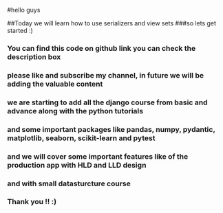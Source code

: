 #hello guys 

##Today we will learn how to use serializers and view sets
###so lets get started :)
### You can find this code on github link you can check the description box
### please like and subscribe my channel, in future we will be adding the valuable content 
### we are starting to add all the django course from basic and advance along with the python tutorials
### and some important packages like pandas, numpy, pydantic, matplotlib, seaborn, scikit-learn and pytest
### and we will cover some important features like of the production app with HLD and LLD design 
### and with small datasturcture course 
### Thank you !! :)